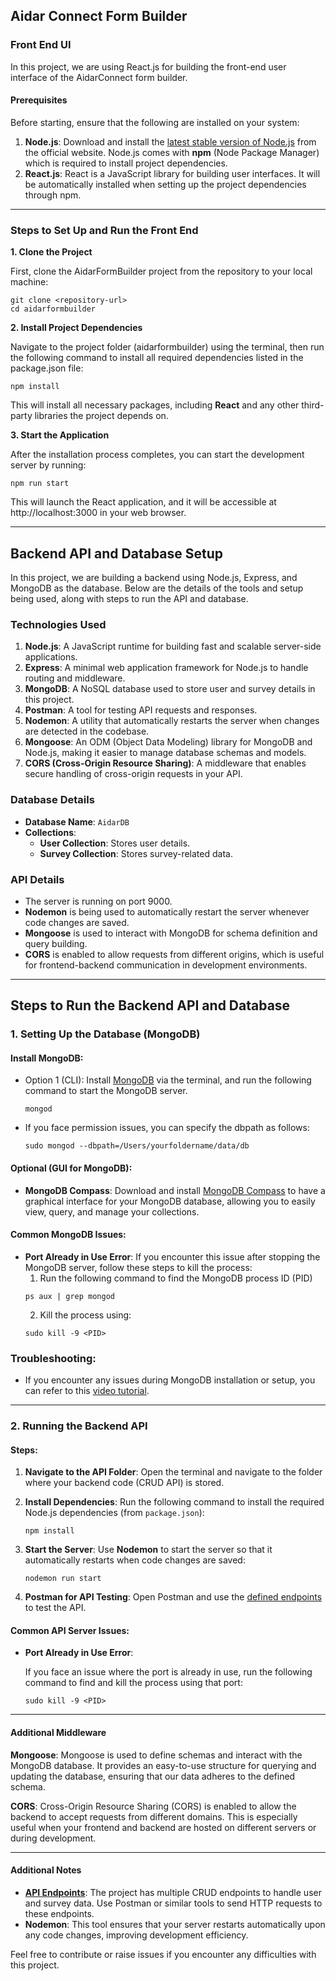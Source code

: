 ## Aidar Connect Form Builder
### Front End UI
In this project, we are using React.js for building the front-end user interface of the AidarConnect form builder.

#### Prerequisites
Before starting, ensure that the following are installed on your system:

1. **Node.js**: Download and install the [latest stable version of Node.js](https://nodejs.org/en) from the official website. Node.js comes with **npm** (Node Package Manager) which is required to install project dependencies.
2. **React.js**: React is a JavaScript library for building user interfaces. It will be automatically installed when setting up the project dependencies through npm.

---
### Steps to Set Up and Run the Front End
**1. Clone the Project**

First, clone the AidarFormBuilder project from the repository to your local machine:
```
git clone <repository-url>
cd aidarformbuilder
```
**2. Install Project Dependencies**

Navigate to the project folder (aidarformbuilder) using the terminal, then run the following command to install all required dependencies listed in the package.json file:
```
npm install
```
This will install all necessary packages, including **React** and any other third-party libraries the project depends on.

**3. Start the Application**

After the installation process completes, you can start the development server by running:
```
npm run start
```
This will launch the React application, and it will be accessible at http://localhost:3000 in your web browser.

---
## Backend API and Database Setup
In this project, we are building a backend using Node.js, Express, and MongoDB as the database. Below are the details of the tools and setup being used, along with steps to run the API and database.
### Technologies Used
1. **Node.js**: A JavaScript runtime for building fast and scalable server-side applications.
2. **Express**: A minimal web application framework for Node.js to handle routing and middleware.
3. **MongoDB**: A NoSQL database used to store user and survey details in this project.
4. **Postman**: A tool for testing API requests and responses.
5. **Nodemon**: A utility that automatically restarts the server when changes are detected in the codebase.
6. **Mongoose**: An ODM (Object Data Modeling) library for MongoDB and Node.js, making it easier to manage database schemas and models.
7. **CORS (Cross-Origin Resource Sharing)**: A middleware that enables secure handling of cross-origin requests in your API.

### Database Details
- **Database Name**: `AidarDB`
- **Collections**:
  - **User Collection**: Stores user details.
  - **Survey Collection**: Stores survey-related data.

### API Details
- The server is running on port 9000.
- **Nodemon** is being used to automatically restart the server whenever code changes are saved.
- **Mongoose** is used to interact with MongoDB for schema definition and query building.
- **CORS** is enabled to allow requests from different origins, which is useful for frontend-backend communication in development environments.
---
## Steps to Run the Backend API and Database

### 1. Setting Up the Database (MongoDB)

#### Install MongoDB:
- Option 1 (CLI): Install [MongoDB](https://www.mongodb.com/try/download/shell) via the terminal, and run the following command to start the MongoDB server.
  ```
  mongod
  ```
- If you face permission issues, you can specify the dbpath as follows:
  ```
  sudo mongod --dbpath=/Users/yourfoldername/data/db
  ```

#### Optional (GUI for MongoDB):
- **MongoDB Compass**: Download and install [MongoDB Compass](https://www.mongodb.com/products/tools/compass) to have a graphical interface for your MongoDB database, allowing you to easily view, query, and manage your collections.
#### Common MongoDB Issues:
- **Port Already in Use Error**: If you encounter this issue after stopping the MongoDB server, follow these steps to kill the process:
  1. Run the following command to find the MongoDB process ID (PID)
  ```
  ps aux | grep mongod
  ```
  2. Kill the process using:
  ```
  sudo kill -9 <PID>
  ```
### Troubleshooting:
- If you encounter any issues during MongoDB installation or setup, you can refer to this [video tutorial](https://www.youtube.com/watch?v=8gUQL2zlpvI).
---
### 2. Running the Backend API
#### Steps:
1. **Navigate to the API Folder**:
    Open the terminal and navigate to the folder where your backend code (CRUD API) is stored.

2. **Install Dependencies**:
    Run the following command to install the required Node.js dependencies (from `package.json`):
   ```
   npm install
   ```
3. **Start the Server**:
    Use **Nodemon** to start the server so that it automatically restarts when code changes are saved:
    ```
    nodemon run start
    ```
4. **Postman for API Testing**:
    Open Postman and use the [defined endpoints](https://github.com/SAKETH1111/AidarConnect/tree/main/CrudAPI#readme) to test the API.
#### Common API Server Issues:
- **Port Already in Use Error**:

  If you face an issue where the port is already in use, run the following command to find and kill the process   using that port:
  ```
  sudo kill -9 <PID>
  ```
---
#### Additional Middleware
**Mongoose**: Mongoose is used to define schemas and interact with the MongoDB database. It provides an easy-to-use structure for querying and updating the database, ensuring that our data adheres to the defined schema.

**CORS**: Cross-Origin Resource Sharing (CORS) is enabled to allow the backend to accept requests from different domains. This is especially useful when your frontend and backend are hosted on different servers or during development.

---
#### Additional Notes
- **[API Endpoints](https://github.com/SAKETH1111/AidarConnect/tree/main/CrudAPI#readme)**: The project has multiple CRUD endpoints to handle user and survey data. Use Postman or similar tools to send HTTP requests to these endpoints.
- **Nodemon**: This tool ensures that your server restarts automatically upon any code changes, improving development efficiency.

Feel free to contribute or raise issues if you encounter any difficulties with this project.


